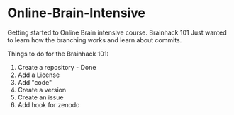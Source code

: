 # Online-Brain-Intensive
Getting started to Online Brain intensive course. Brainhack 101
Just wanted to learn how the branching works and learn about commits. 


Things to do for the Brainhack 101:
1. Create a repository - Done 
2. Add a License
3. Add "code"
4. Create a version
5. Create an issue
6. Add hook for zenodo
